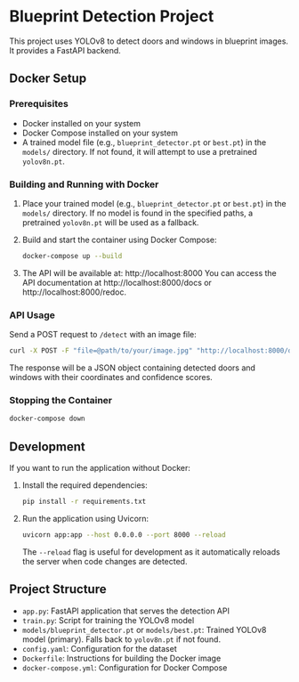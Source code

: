 # Blueprint Detection Project

This project uses YOLOv8 to detect doors and windows in blueprint images. It provides a FastAPI backend.

## Docker Setup

### Prerequisites

- Docker installed on your system
- Docker Compose installed on your system
- A trained model file (e.g., `blueprint_detector.pt` or `best.pt`) in the `models/` directory. If not found, it will attempt to use a pretrained `yolov8n.pt`.

### Building and Running with Docker

1. Place your trained model (e.g., `blueprint_detector.pt` or `best.pt`) in the `models/` directory. If no model is found in the specified paths, a pretrained `yolov8n.pt` will be used as a fallback.

2. Build and start the container using Docker Compose:
   ```bash
   docker-compose up --build
   ```

3. The API will be available at: http://localhost:8000
   You can access the API documentation at http://localhost:8000/docs or http://localhost:8000/redoc.

### API Usage

Send a POST request to `/detect` with an image file:

```bash
curl -X POST -F "file=@path/to/your/image.jpg" "http://localhost:8000/detect?conf=0.25&iou=0.45&return_image=false"
```

The response will be a JSON object containing detected doors and windows with their coordinates and confidence scores.

### Stopping the Container

```bash
docker-compose down
```

## Development

If you want to run the application without Docker:

1. Install the required dependencies:
   ```bash
   pip install -r requirements.txt
   ```

2. Run the application using Uvicorn:
   ```bash
   uvicorn app:app --host 0.0.0.0 --port 8000 --reload
   ```
   The `--reload` flag is useful for development as it automatically reloads the server when code changes are detected.

## Project Structure

- `app.py`: FastAPI application that serves the detection API
- `train.py`: Script for training the YOLOv8 model
- `models/blueprint_detector.pt` or `models/best.pt`: Trained YOLOv8 model (primary). Falls back to `yolov8n.pt` if not found.
- `config.yaml`: Configuration for the dataset
- `Dockerfile`: Instructions for building the Docker image
- `docker-compose.yml`: Configuration for Docker Compose